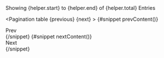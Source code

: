 <script lang="ts">
  ...
  let helper = { start: 1, end: 10, total: 100 };
</script>

<div class="flex flex-col items-center justify-center gap-2">
  <div class="text-sm text-gray-700 dark:text-gray-400">
    Showing <span class="font-semibold text-gray-900 dark:text-white">{helper.start}</span> to <span class="font-semibold text-gray-900 dark:text-white">{helper.end}</span> of <span class="font-semibold text-gray-900 dark:text-white">{helper.total}</span> Entries
  </div>

  <Pagination table {previous} {next} >
    {#snippet prevContent()}
    <div class="flex items-center gap-2 text-white bg-gray-800">
      <ArrowLeftOutline class="w-5 h-5 me-2" />
      Prev
    </div>
    {/snippet}
    {#snippet nextContent()}
    <div class="flex items-center gap-2 text-white bg-gray-800">
      Next
      <ArrowRightOutline class="w-5 h-5 ms-2" />
    </div>
    {/snippet}
  </Pagination>
</div>